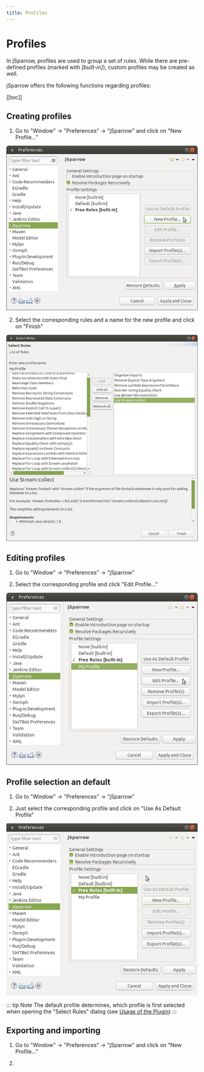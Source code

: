 ```yaml
---
title: Profiles
---
```

# Profiles

In jSparrow, profiles are used to group a set of rules.
While there are pre-defined profiles (marked with *[built-in]*), custom profiles may be created as well.

jSparrow offers the following functions regarding profiles:

[[toc]]

## Creating profiles

1. Go to "Window" -> "Preferences" -> "jSparrow" and click on "New Profile..."

[ ![jSparrow preferences](/img/eclipse/jsparrow_preferences.png) ](/img/eclipse/jsparrow_preferences.png)

2. Select the corresponding rules and a name for the new profile and click on "Finish"

[ ![Create profile](/img/eclipse/jsparrow_create_profile.png) ](/img/eclipse/jsparrow_create_profile.png)

## Editing profiles

1. Go to "Window" -> "Preferences" -> "jSparrow"

2. Select the corresponding profile and click "Edit Profile..."

[ ![Edit profile](/img/eclipse/jsparrow_edit_profile.png) ](/img/eclipse/jsparrow_edit_profile.png)

## Profile selection an default

1. Go to "Window" -> "Preferences" -> "jSparrow"

2. Just select the corresponding profile and click on "Use As Default Profile"

[ ![Select default profile](/img/eclipse/jsparrow_select_default_profile.gif) ](/img/eclipse/jsparrow_select_default_profile.gif)

::: tip Note
The default profile determines, which profile is first selected when opening the "Select Rules" dialog (see [Usage of the Plugin](/eclipse/getting-started.html#usage-of-the-plugin))
:::

## Exporting and importing

1. Go to "Window" -> "Preferences" -> "jSparrow" and click on "New Profile..."

2.
